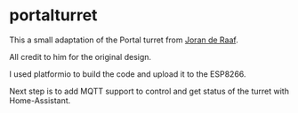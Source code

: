 # portalturret

This a small adaptation of the Portal turret from [Joran de Raaf](https://github.com/joranderaaff/portalturret).

All credit to him for the original design.

I used platformio to build the code and upload it to the ESP8266.

Next step is to add MQTT support to control and get status of the turret with Home-Assistant.
